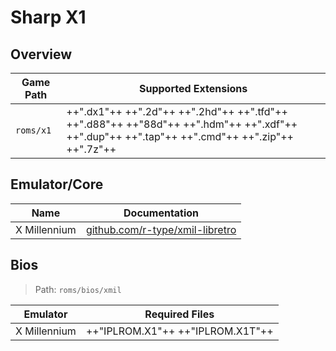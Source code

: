# Sharp X1

## Overview

| Game Path | Supported Extensions |
| --- | --- |
| `roms/x1` | ++".dx1"++ ++".2d"++ ++".2hd"++ ++".tfd"++ ++".d88"++ ++"88d"++ ++".hdm"++ ++".xdf"++ ++".dup"++ ++".tap"++ ++".cmd"++ ++".zip"++ ++".7z"++ |

## Emulator/Core

| Name | Documentation |
| --- | --- |
| X Millennium | [github.com/r-type/xmil-libretro](https://github.com/r-type/xmil-libretro) |

## Bios

> Path: `roms/bios/xmil`

| Emulator | Required Files |
| -- | -- |
| X Millennium | ++"IPLROM.X1"++ ++"IPLROM.X1T"++ |
